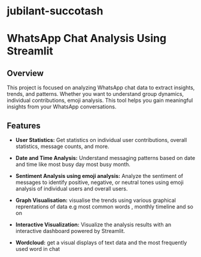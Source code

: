 # jubilant-succotash
# WhatsApp Chat Analysis Using Streamlit

## Overview

This project is focused on analyzing WhatsApp chat data to extract insights, trends, and patterns. 
Whether you want to understand group dynamics, individual contributions, emoji analysis.
This tool helps you gain meaningful insights from your WhatsApp conversations.

## Features

- **User Statistics:**  Get statistics on individual user contributions, overall statistics, message counts, and more.
 
- **Date and Time Analysis:**  Understand messaging patterns based on date and time like most busy day most busy month.

- **Sentiment Analysis using emoji analysis:**  Analyze the sentiment of messages to identify positive, negative, or neutral tones  using emoji analysis of individual users and overall users.
 
- **Graph Visualisation:** visualise the trends using various graphical reprentations of data e.g most common words , monthly timeline and so on

- **Interactive Visualization:**  Visualize the analysis results with an interactive dashboard powered by Streamlit.
  
- **Wordcloud:**  get a visual displays of text data and the  most frequently used word in chat








